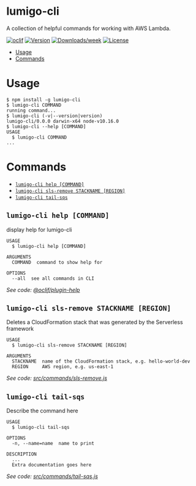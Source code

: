 lumigo-cli
==========

A collection of helpful commands for working with AWS Lambda.

[![oclif](https://img.shields.io/badge/cli-oclif-brightgreen.svg)](https://oclif.io)
[![Version](https://img.shields.io/npm/v/lumigo-cli.svg)](https://npmjs.org/package/lumigo-cli)
[![Downloads/week](https://img.shields.io/npm/dw/lumigo-cli.svg)](https://npmjs.org/package/lumigo-cli)
[![License](https://img.shields.io/npm/l/lumigo-cli.svg)](https://github.com/lumigo-io/lumigo-cli/blob/master/package.json)

<!-- toc -->
* [Usage](#usage)
* [Commands](#commands)
<!-- tocstop -->
# Usage
<!-- usage -->
```sh-session
$ npm install -g lumigo-cli
$ lumigo-cli COMMAND
running command...
$ lumigo-cli (-v|--version|version)
lumigo-cli/0.0.0 darwin-x64 node-v10.16.0
$ lumigo-cli --help [COMMAND]
USAGE
  $ lumigo-cli COMMAND
...
```
<!-- usagestop -->
# Commands
<!-- commands -->
* [`lumigo-cli help [COMMAND]`](#lumigo-cli-help-command)
* [`lumigo-cli sls-remove STACKNAME [REGION]`](#lumigo-cli-sls-remove-stackname-region)
* [`lumigo-cli tail-sqs`](#lumigo-cli-tail-sqs)

## `lumigo-cli help [COMMAND]`

display help for lumigo-cli

```
USAGE
  $ lumigo-cli help [COMMAND]

ARGUMENTS
  COMMAND  command to show help for

OPTIONS
  --all  see all commands in CLI
```

_See code: [@oclif/plugin-help](https://github.com/oclif/plugin-help/blob/v2.2.1/src/commands/help.ts)_

## `lumigo-cli sls-remove STACKNAME [REGION]`

Deletes a CloudFormation stack that was generated by the Serverless framework

```
USAGE
  $ lumigo-cli sls-remove STACKNAME [REGION]

ARGUMENTS
  STACKNAME  name of the CloudFormation stack, e.g. hello-world-dev
  REGION     AWS region, e.g. us-east-1
```

_See code: [src/commands/sls-remove.js](https://github.com/lumigo-io/lumigo-cli/blob/v0.0.0/src/commands/sls-remove.js)_

## `lumigo-cli tail-sqs`

Describe the command here

```
USAGE
  $ lumigo-cli tail-sqs

OPTIONS
  -n, --name=name  name to print

DESCRIPTION
  ...
  Extra documentation goes here
```

_See code: [src/commands/tail-sqs.js](https://github.com/lumigo-io/lumigo-cli/blob/v0.0.0/src/commands/tail-sqs.js)_
<!-- commandsstop -->

